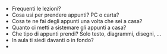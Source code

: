 - Frequenti le lezioni?
- Cosa usi per prendere appunti? PC o carta?
- Cosa te ne fai degli appunti una volta che sei a casa?
- Quanto ci metti a sistemare gli appunti a casa?
- Che tipo di appunti prendi? Solo testo, diagrammi, disegni, ...
- In aula ti siedi davanti o in fondo?
- 